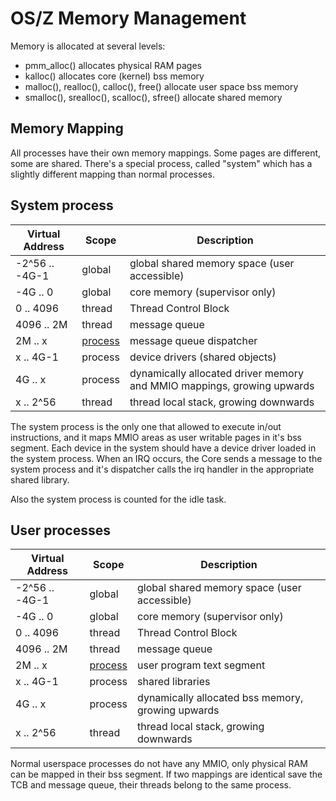 OS/Z Memory Management
======================

Memory is allocated at several levels:
 - pmm_alloc() allocates physical RAM pages
 - kalloc() allocates core (kernel) bss memory
 - malloc(), realloc(), calloc(), free() allocate user space bss memory
 - smalloc(), srealloc(), scalloc(), sfree() allocate shared memory

Memory Mapping
--------------

All processes have their own memory mappings. Some pages are different,
some are shared. There's a special process, called "system" which has
a slightly different mapping than normal processes.

System process
--------------

| Virtual Address | Scope | Description |
| --------------- | ----- | ----------- |
| -2^56 .. -4G-1  | global  | global shared memory space (user accessible) |
| -4G .. 0        | global  | core memory (supervisor only) |
| 0 .. 4096       | thread  | Thread Control Block |
| 4096 .. 2M      | thread  | message queue |
| 2M .. x         | [process](https://github.com/bztsrc/osz/tree/master/docs/process.md)  | message queue dispatcher |
| x .. 4G-1       | process | device drivers (shared objects) |
| 4G .. x         | process | dynamically allocated driver memory and MMIO mappings, growing upwards |
| x  .. 2^56      | thread  | thread local stack, growing downwards |

The system process is the only one that allowed to execute in/out instructions, and it maps MMIO areas as user writable
pages in it's bss segment. Each device in the system should have a device driver loaded in the system process.
When an IRQ occurs, the Core sends a message to the system process and it's dispatcher calls the irq handler in the
appropriate shared library.

Also the system process is counted for the idle task.

User processes
--------------

| Virtual Address | Scope | Description |
| --------------- | ----- | ----------- |
| -2^56 .. -4G-1  | global  | global shared memory space (user accessible) |
| -4G .. 0        | global  | core memory (supervisor only) |
| 0 .. 4096       | thread  | Thread Control Block |
| 4096 .. 2M      | thread  | message queue |
| 2M .. x         | [process](https://github.com/bztsrc/osz/tree/master/docs/process.md)  | user program text segment |
| x .. 4G-1       | process | shared libraries |
| 4G .. x         | process | dynamically allocated bss memory, growing upwards |
| x  .. 2^56      | thread  | thread local stack, growing downwards |

Normal userspace processes do not have any MMIO, only physical RAM can be mapped in their bss segment.
If two mappings are identical save the TCB and message queue, their threads belong to the same process.
